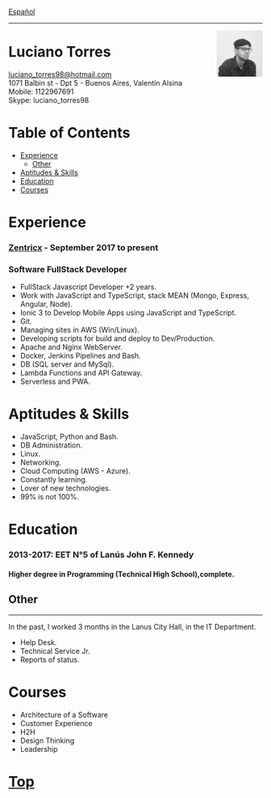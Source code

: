 <a href="https://luchotxrres.github.io/cv/inicio" class="btn btn-github"><span class="icon"></span>Español</a>

---

<img alt="profile" width="18%" src="profile.jpeg" align="right"/>

# Luciano Torres 

luciano_torres98@hotmail.com    
1071 Balbin st  - Dpt 5 - Buenos Aires, Valentín Alsina    
Mobile: 1122967691    
Skype: luciano_torres98

# Table of Contents
- [Experience](#experience)
    - [Other](#other)
- [Aptitudes & Skills](#aptitudes--skills)
- [Education](#education)
- [Courses](#courses)

# Experience

### [Zentricx] - September 2017 to present

### Software FullStack Developer
* FullStack Javascript Developer +2 years. 
* Work with JavaScript and TypeScript, stack MEAN (Mongo, Express, Angular, Node).
* Ionic 3 to Develop Mobile Apps using JavaScript and TypeScript.
* Git.
* Managing sites in AWS (Win/Linux).
* Developing scripts for build and deploy to Dev/Production.
* Apache and Nginx WebServer.
* Docker, Jenkins Pipelines and Bash.
* DB (SQL server and MySql).
* Lambda Functions and API Gateway.
* Serverless and PWA.

# Aptitudes & Skills

* JavaScript, Python and Bash.
* DB Administration.
* Linux.
* Networking.
* Cloud Computing (AWS - Azure).
* Constantly learning.
* Lover of new technologies.
* 99% is not 100%.

# Education

### 2013-2017: EET N°5 of Lanús John F. Kennedy 

#### Higher degree in Programming (Technical High School),complete.

## Other
-------------
In the past, I worked 3 months in the Lanus City Hall, in the IT Department.

* Help Desk.
* Technical Service Jr.
* Reports of status.
  
# Courses

* Architecture of a Software
* Customer Experience
* H2H
* Design Thinking
* Leadership

# [Top](#luciano-torres)

[Linkedin]: https://ar.linkedin.com/in/ltorres/
[Zentricx]: http://www.zentricx.com

